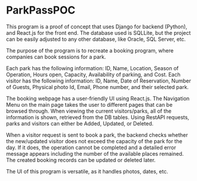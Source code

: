 # ParkPassPOC

This program is a proof of concept that uses Django for backend (Python), and React.js for the front end. The database used is SQLLite, but the project can be easily adjusted to any other database, like Oracle, SQL Server, etc.

The purpose of the program is to recreate a booking program, where companies can book sessions for a park.

Each park has the following information: ID, Name, Location, Season of Operation, Hours open, Capacity, Availability of parking, and Cost.
Each visitor has the following information: ID, Name, Date of Reservation, Number of Guests, Physical photo Id, Email, Phone number, and their selected park.

The booking webpage has a user-friendly UI using React.js. The Navigation Menu on the main page takes the user to different pages that can be browsed through. When viewing the current visitors/parks, all of the information is shown, retrieved from the DB tables. Using RestAPI requests, parks and visitors can either be Added, Updated, or Deleted.

When a visitor request is sent to book a park, the backend checks whether the new/updated visitor does not exceed the capacity of the park for the day. If it does, the operation cannot be completed and a detailed error message appears including the number of the available places remained. The created booking records can be updated or deleted later.

The UI of this program is versatile, as it handles photos, dates, etc.
